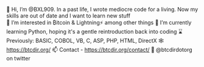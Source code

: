 👋 Hi, I’m @BXL909. In a past life, I wrote mediocre code for a living. Now my skills are out of date and I want to learn new stuff  
👀 I’m interested in ₿itcoin & Lightning⚡ among other things
🌱 I’m currently learning Python, hoping it's a gentle reintroduction back into coding
⌛ Previously: BASIC, COBOL, VB, C, ASP, PHP, HTML, DirectX
🕸️ https://btcdir.org/
📫 Contact - https://btcdir.org/contact/
🐥 @btcdirdotorg on twitter

<!---
BXL909/BXL909 is a ✨ special ✨ repository because its `README.md` (this file) appears on your GitHub profile.
You can click the Preview link to take a look at your changes.
--->
